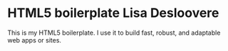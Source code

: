 # HTML5 boilerplate Lisa Desloovere

This is my HTML5 boilerplate. I use it to build fast, robust, and adaptable web apps or sites.
